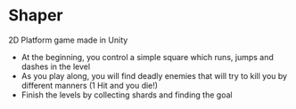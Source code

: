 # Shaper
2D Platform game made in Unity

- At the beginning, you control a simple square which runs, jumps and dashes in the level
- As you play along, you will find deadly enemies that will try to kill you by different manners (1 Hit and you die!)
- Finish the levels by collecting shards and finding the goal
